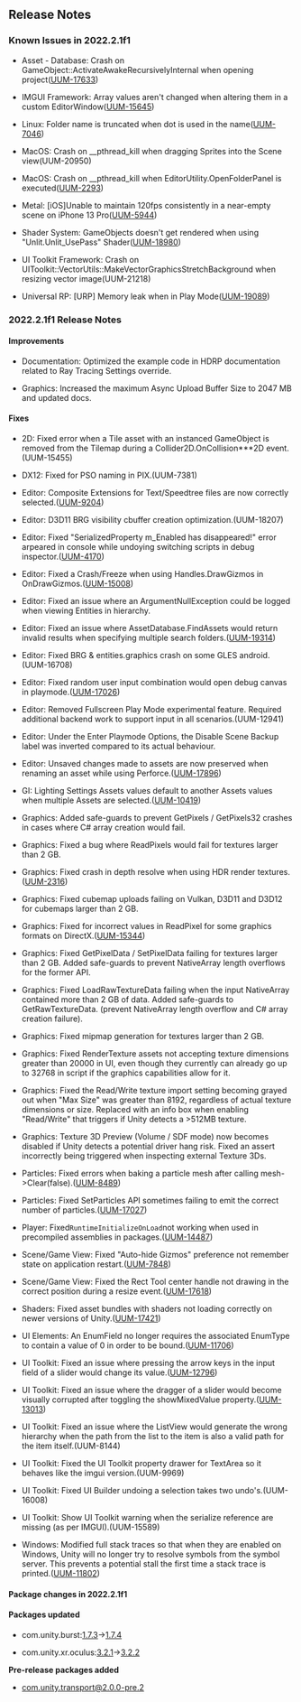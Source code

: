 ## Release Notes

### Known Issues in 2022.2.1f1

-   Asset - Database: Crash on GameObject::ActivateAwakeRecursivelyInternal when opening project([UUM-17633](https://issuetracker.unity3d.com/issues/crash-on-gameobject-activateawakerecursivelyinternal-when-opening-project))

-   IMGUI Framework: Array values aren\'t changed when altering them in a custom EditorWindow([UUM-15645](https://issuetracker.unity3d.com/issues/array-values-arent-changed-when-altering-them-in-a-custom-editorwindow))

-   Linux: Folder name is truncated when dot is used in the name([UUM-7046](https://issuetracker.unity3d.com/issues/folder-name-is-truncated-when-dot-is-used-in-the-name))

-   MacOS: Crash on \_\_pthread_kill when dragging Sprites into the Scene view(UUM-20950)

-   MacOS: Crash on \_\_pthread_kill when EditorUtility.OpenFolderPanel is executed([UUM-2293](https://issuetracker.unity3d.com/issues/crash-on-pthread-kill-when-editorutility-dot-openfolderpanel-is-executed))

-   Metal: \[iOS\]Unable to maintain 120fps consistently in a near-empty scene on iPhone 13 Pro([UUM-5944](https://issuetracker.unity3d.com/issues/ios-target-fps-is-ignored-on-iphone-13-pro))

-   Shader System: GameObjects doesn\'t get rendered when using \"Unlit.Unlit_UsePass\" Shader([UUM-18980](https://issuetracker.unity3d.com/issues/sphere-gameobject-doesnt-get-rendered-when-using-unlit-dot-unlit-usepass-shader))

-   UI Toolkit Framework: Crash on UIToolkit::VectorUtils::MakeVectorGraphicsStretchBackground when resizing vector image(UUM-21218)

-   Universal RP: \[URP\] Memory leak when in Play Mode([UUM-19089](https://issuetracker.unity3d.com/issues/urp-memory-leak-when-in-play-mode))

### 2022.2.1f1 Release Notes

#### Improvements

-   Documentation: Optimized the example code in HDRP documentation related to Ray Tracing Settings override.

-   Graphics: Increased the maximum Async Upload Buffer Size to 2047 MB and updated docs.

#### Fixes

-   2D: Fixed error when a Tile asset with an instanced GameObject is removed from the Tilemap during a Collider2D.OnCollision\*\*\*2D event.(UUM-15455)

-   DX12: Fixed for PSO naming in PIX.(UUM-7381)

-   Editor: Composite Extensions for Text/Speedtree files are now correctly selected.([UUM-9204](https://issuetracker.unity3d.com/issues/scriptedimporters-are-selected-by-default-when-using-multiple-in-the-extension))

-   Editor: D3D11 BRG visibility cbuffer creation optimization.(UUM-18207)

-   Editor: Fixed \"SerializedProperty m_Enabled has disappeared!\" error arpeared in console while undoying switching scripts in debug inspector.([UUM-4170](https://issuetracker.unity3d.com/issues/serializedproperty-m-enabled-has-disappeared-error-arpeared-in-console-while-undoying-switching-scripts-in-debug-inspector))

-   Editor: Fixed a Crash/Freeze when using Handles.DrawGizmos in OnDrawGizmos.([UUM-15008](https://issuetracker.unity3d.com/issues/crash-slash-freeze-when-using-handles-dot-drawgizmos-in-ondrawgizmos))

-   Editor: Fixed an issue where an ArgumentNullException could be logged when viewing Entities in hierarchy.

-   Editor: Fixed an issue where AssetDatabase.FindAssets would return invalid results when specifying multiple search folders.([UUM-19314](https://issuetracker.unity3d.com/issues/probuilder-srp-wrong-material-assigned-to-probuilder-shape-upon-creation))

-   Editor: Fixed BRG &amp; entities.graphics crash on some GLES android.(UUM-16708)

-   Editor: Fixed random user input combination would open debug canvas in playmode.([UUM-17026](https://issuetracker.unity3d.com/issues/linux-debug-canvas-gameobject-gets-added-to-the-scene-when-shift-plus-w-is-pressed-while-in-play-mode))

-   Editor: Removed Fullscreen Play Mode experimental feature. Required additional backend work to support input in all scenarios.(UUM-12941)

-   Editor: Under the Enter Playmode Options, the Disable Scene Backup label was inverted compared to its actual behaviour.

-   Editor: Unsaved changes made to assets are now preserved when renaming an asset while using Perforce.([UUM-17896](https://issuetracker.unity3d.com/issues/changes-made-to-assets-are-not-saved-when-renaming-the-asset-while-using-perforce-2))

-   GI: Lighting Settings Assets values default to another Assets values when multiple Assets are selected.([UUM-10419](https://issuetracker.unity3d.com/issues/lighting-settings-assets-values-default-to-another-assets-values-when-multiple-assets-are-selected))

-   Graphics: Added safe-guards to prevent GetPixels / GetPixels32 crashes in cases where C# array creation would fail.

-   Graphics: Fixed a bug where ReadPixels would fail for textures larger than 2 GB.

-   Graphics: Fixed crash in depth resolve when using HDR render textures.([UUM-2316](https://issuetracker.unity3d.com/issues/crash-on-gfxdeviced3d11base-resolvedepthintotexture-when-using-hdr-enabled-rendertextures))

-   Graphics: Fixed cubemap uploads failing on Vulkan, D3D11 and D3D12 for cubemaps larger than 2 GB.

-   Graphics: Fixed for incorrect values in ReadPixel for some graphics formats on DirectX.([UUM-15344](https://issuetracker.unity3d.com/issues/incorrect-values-in-readpixel-for-some-16bit-graphicsformat-when-on-windows))

-   Graphics: Fixed GetPixelData / SetPixelData failing for textures larger than 2 GB. Added safe-guards to prevent NativeArray length overflows for the former API.

-   Graphics: Fixed LoadRawTextureData failing when the input NativeArray contained more than 2 GB of data. Added safe-guards to GetRawTextureData. (prevent NativeArray length overflow and C# array creation failure).

-   Graphics: Fixed mipmap generation for textures larger than 2 GB.

-   Graphics: Fixed RenderTexture assets not accepting texture dimensions greater than 20000 in UI, even though they currently can already go up to 32768 in script if the graphics capabilities allow for it.

-   Graphics: Fixed the Read/Write texture import setting becoming grayed out when \"Max Size\" was greater than 8192, regardless of actual texture dimensions or size. Replaced with an info box when enabling \"Read/Write\" that triggers if Unity detects a &gt;512MB texture.

-   Graphics: Texture 3D Preview (Volume / SDF mode) now becomes disabled if Unity detects a potential driver hang risk. Fixed an assert incorrectly being triggered when inspecting external Texture 3Ds.

-   Particles: Fixed errors when baking a particle mesh after calling mesh-&gt;Clear(false).([UUM-8489](https://issuetracker.unity3d.com/issues/particlesystemrenderer-bakemesh-method-throws-out-of-bounds-arguments-error-when-invoked))

-   Particles: Fixed SetParticles API sometimes failing to emit the correct number of particles.([UUM-17027](https://issuetracker.unity3d.com/issues/particlesystem-does-not-add-all-particles-when-a-large-number-of-particle-systems-exist-in-a-scene))

-   Player: Fixed` RuntimeInitializeOnLoad `not working when used in precompiled assemblies in packages.([UUM-14487](https://issuetracker.unity3d.com/issues/initializeonload-is-not-called-in-build-when-relocating-and-reinstalling-a-package))

-   Scene/Game View: Fixed \"Auto-hide Gizmos\" preference not remember state on application restart.([UUM-7848](https://issuetracker.unity3d.com/issues/auto-hide-gizmos-preference-is-not-saved-when-reopening-the-project))

-   Scene/Game View: Fixed the Rect Tool center handle not drawing in the correct position during a resize event.([UUM-17618](https://issuetracker.unity3d.com/issues/gameobject-center-indicator-is-offset-whilst-resizing-gameobject-to-the-point-where-center-indicator-is-no-longer-visible))

-   Shaders: Fixed asset bundles with shaders not loading correctly on newer versions of Unity.([UUM-17421](https://issuetracker.unity3d.com/issues/assertion-failed-on-expression-m-bufferstobind-shadertype-bind-dot-buffer-equals-equals-null-is-thrown-when-entering-the-play-mode))

-   UI Elements: An EnumField no longer requires the associated EnumType to contain a value of 0 in order to be bound.([UUM-11706](https://issuetracker.unity3d.com/issues/enumfield-throws-nullreferenceexception-error-when-the-enum-doesnt-have-the-default-value-of-0))

-   UI Toolkit: Fixed an issue where pressing the arrow keys in the input field of a slider would change its value.([UUM-12796](https://issuetracker.unity3d.com/issues/arrow-keys-change-slider-value-instead-of-caret-position-when-the-range-attribute-is-used))

-   UI Toolkit: Fixed an issue where the dragger of a slider would become visually corrupted after toggling the showMixedValue property.([UUM-13013](https://issuetracker.unity3d.com/issues/slider-handle-position-is-offset-when-sliders-showmixedvalue-value-is-changed))

-   UI Toolkit: Fixed an issue where the ListView would generate the wrong hierarchy when the path from the list to the item is also a valid path for the item itself.(UUM-8144)

-   UI Toolkit: Fixed the UI Toolkit property drawer for TextArea so it behaves like the imgui version.(UUM-9969)

-   UI Toolkit: Fixed UI Builder undoing a selection takes two undo\'s.(UUM-16008)

-   UI Toolkit: Show UI Toolkit warning when the serialize reference are missing (as per IMGUI).(UUM-15589)

-   Windows: Modified full stack traces so that when they are enabled on Windows, Unity will no longer try to resolve symbols from the symbol server. This prevents a potential stall the first time a stack trace is printed.([UUM-11802](https://issuetracker.unity3d.com/issues/stackwalker-is-misconfigured-to-downloads-symbols-from-symbol-servers))

#### Package changes in 2022.2.1f1

#### Packages updated

-   com.unity.burst:[1.7.3](https://docs.unity3d.com/Packages/com.unity.burst@1.7//changelog/CHANGELOG.html)&#x2192;[1.7.4](https://docs.unity3d.com/Packages/com.unity.burst@1.7//changelog/CHANGELOG.html)

-   com.unity.xr.oculus:[3.2.1](https://docs.unity3d.com/Packages/com.unity.xr.oculus@3.2//changelog/CHANGELOG.html)&#x2192;[3.2.2](https://docs.unity3d.com/Packages/com.unity.xr.oculus@3.2//changelog/CHANGELOG.html)

**Pre-release packages added**

-   [com.unity.transport@2.0.0-pre.2](https://docs.unity3d.com/Packages/com.unity.transport@2.0//changelog/CHANGELOG.html)
